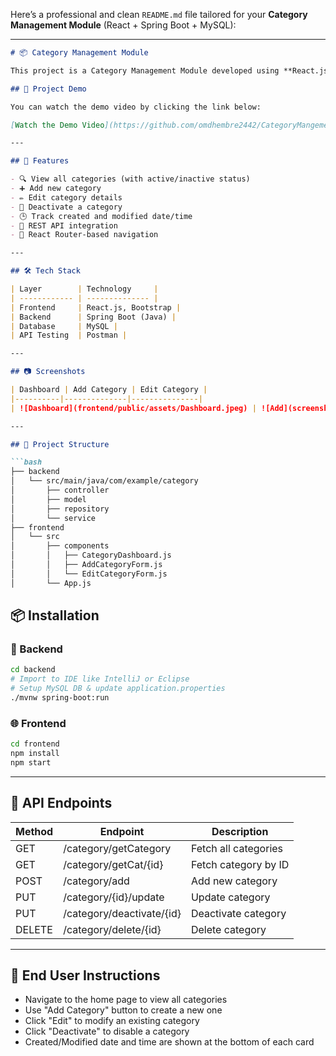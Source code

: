 Here’s a professional and clean `README.md` file tailored for your **Category Management Module** (React + Spring Boot + MySQL):

---

```markdown
# 📦 Category Management Module

This project is a Category Management Module developed using **React.js** for the frontend and **Spring Boot** for the backend. It allows admins to manage product categories efficiently with full CRUD operations.

## 🎥 Project Demo

You can watch the demo video by clicking the link below:

[Watch the Demo Video](https://github.com/omdhembre2442/CategoryMangement/blob/03f8ef1ef2335db3f7356b63caf6f2cea27dcc32/frontend/public/assets/AddProduct.mp4)

---

## 🚀 Features

- 🔍 View all categories (with active/inactive status)
- ➕ Add new category
- ✏️ Edit category details
- 🚫 Deactivate a category
- 🕒 Track created and modified date/time
- 📁 REST API integration
- 🧭 React Router-based navigation

---

## 🛠️ Tech Stack

| Layer        | Technology     |
| ------------ | -------------- |
| Frontend     | React.js, Bootstrap |
| Backend      | Spring Boot (Java) |
| Database     | MySQL |
| API Testing  | Postman |

---

## 📷 Screenshots

| Dashboard | Add Category | Edit Category |
|----------|--------------|---------------|
| ![Dashboard](frontend/public/assets/Dashboard.jpeg) | ![Add](screenshots/add.png) | ![Edit](screenshots/edit.png) |

---

## 📂 Project Structure

```bash
├── backend
│   └── src/main/java/com/example/category
│       ├── controller
│       ├── model
│       ├── repository
│       └── service
├── frontend
│   └── src
│       ├── components
│       │   ├── CategoryDashboard.js
│       │   ├── AddCategoryForm.js
│       │   └── EditCategoryForm.js
│       └── App.js
```


## 📦 Installation

### 🔧 Backend

```bash
cd backend
# Import to IDE like IntelliJ or Eclipse
# Setup MySQL DB & update application.properties
./mvnw spring-boot:run
```

### 🌐 Frontend

```bash
cd frontend
npm install
npm start
```

---

## 🔗 API Endpoints

| Method | Endpoint                   | Description              |
|--------|----------------------------|--------------------------|
| GET    | /category/getCategory      | Fetch all categories     |
| GET    | /category/getCat/{id}      | Fetch category by ID     |
| POST   | /category/add              | Add new category         |
| PUT    | /category/{id}/update      | Update category          |
| PUT    | /category/deactivate/{id}  | Deactivate category      |
| DELETE | /category/delete/{id}      | Delete category          |

---

## 📄 End User Instructions

- Navigate to the home page to view all categories
- Use "Add Category" button to create a new one
- Click "Edit" to modify an existing category
- Click "Deactivate" to disable a category
- Created/Modified date and time are shown at the bottom of each card
